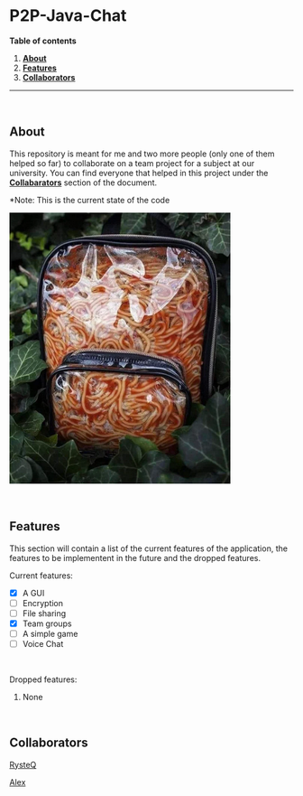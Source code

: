 # P2P-Java-Chat

**Table of contents**
1. **[About](#about)**
2. **[Features](#features)**
4. **[Collaborators](#collaborators)**

---

<br>

## About

This repository is meant for me and two more people (only one of them helped so far) to collaborate on a team project for a subject at our university. You can find everyone that helped in this project under the **[Collabarators](#collaborators)** section of the document.

*Note: This is the current state of the code

![SPAGHETT](/misc/SPAGHETT.png)

<br>

## Features

This section will contain a list of the current features of the application, the features to be implementent in the future and the dropped features.

Current features:
- [x] A GUI
- [ ] Encryption
- [ ] File sharing
- [x] Team groups
- [ ] A simple game
- [ ] Voice Chat

<br>

Dropped features:
1. None

<br>

## Collaborators

[RysteQ](https://github.com/RysteQ)

[Alex](https://github.com/alexmagd)
